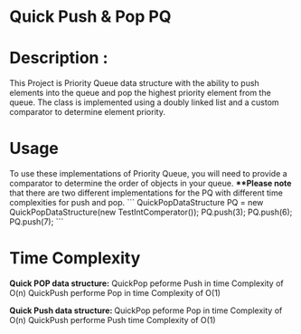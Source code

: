 # Quick Push & Pop PQ

<h1> Description : </h1>

This Project is Priority Queue data structure with the ability to push elements into the queue and pop the highest priority element from the queue. The class is implemented using a doubly linked list and a custom comparator to determine element priority.

<h1> Usage </h1>
To use these implementations of Priority Queue, you will need to provide a comparator to determine the order of objects in your queue.
<b>**Please note </b> that there are two different implementations for the PQ with different time complexities for push and pop.
```
 QuickPopDataStructure<Integer> PQ = new QuickPopDataStructure(new TestIntComperator());
 PQ.push(3);
 PQ.push(6);
 PQ.push(7);
```
 <h1> Time Complexity </h1>
<b>Quick POP data structure:</b>
 QuickPop peforme Push in time Complexity of O(n) 
 QuickPush performe Pop in time Complexity of O(1)
  
<b>Quick Push data structure: </b>
QuickPop peforme Pop in time Complexity of O(n) 
QuickPush performe Push time Complexity of O(1)
